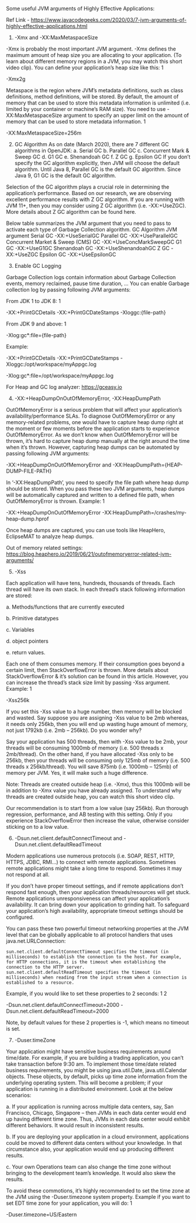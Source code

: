 Some useful JVM arguments of Highly Effective Applications:

Ref Link - https://www.javacodegeeks.com/2020/03/7-jvm-arguments-of-highly-effective-applications.html

1. -Xmx and -XX:MaxMetaspaceSize

-Xmx is probably the most important JVM argument. 
-Xmx defines the maximum amount of heap size you are allocating to 
your application. (To learn about different memory regions in a JVM, 
you may watch this short video clip). You can define your 
application’s heap size like this:
1
	
-Xmx2g

Metaspace is the region where JVM’s metadata definitions, such as class definitions, method definitions, will be stored.  By default, the amount of memory that can be used to store this metadata information is unlimited (i.e. limited by your container or machine’s RAM size). You need to use -XX:MaxMetaspaceSize argument to specify an upper limit on the amount of memory that can be used to store metadata information.
1
	
-XX:MaxMetaspaceSize=256m


2. GC Algorithm
As on date (March 2020), there are 7 different GC algorithms in OpenJDK:
a. Serial GC
b. Parallel GC
c. Concurrent Mark & Sweep GC
d. G1 GC
e. Shenandoah GC
f. Z GC
g. Epsilon GC
If you don’t specify the GC algorithm explicitly, 
then JVM will choose the default algorithm. 
Until Java 8, Parallel GC is the default GC algorithm. 
Since Java 9, G1 GC is the default GC algorithm.

Selection of the GC algorithm plays a crucial role in 
determining the application’s performance. 
Based on our research, we are observing excellent performance 
results with Z GC algorithm. If you are running with JVM 11+, 
then you may consider using Z GC algorithm 
(i.e. -XX:+UseZGC). 
More details about Z GC algorithm can be found here.

Below table summarizes the JVM argument that you need to pass to activate each type of Garbage Collection algorithm.
GC Algorithm	JVM argument
Serial GC	-XX:+UseSerialGC
Parallel GC	-XX:+UseParallelGC
Concurrent Market & Sweep (CMS) GC	-XX:+UseConcMarkSweepGC
G1 GC	-XX:+UseG1GC
Shenandoah GC	-XX:+UseShenandoahGC
Z GC	-XX:+UseZGC
Epsilon GC	-XX:+UseEpsilonGC


3. Enable GC Logging

Garbage Collection logs contain information about Garbage Collection events, memory reclaimed, pause time duration, … You can enable Garbage collection log by passing following JVM arguments:

From JDK 1 to JDK 8:
1
	
-XX:+PrintGCDetails -XX:+PrintGCDateStamps -Xloggc:{file-path}

From JDK 9 and above:
1
	
-Xlog:gc*:file={file-path}

Example:
	
-XX:+PrintGCDetails -XX:+PrintGCDateStamps -Xloggc:/opt/workspace/myAppgc.log
 
-Xlog:gc*:file=/opt/workspace/myAppgc.log

For Heap and GC log analyzer: https://gceasy.io

4. -XX:+HeapDumpOnOutOfMemoryError, -XX:HeapDumpPath

OutOfMemoryError is a serious problem that will affect your application’s availability/performance SLAs. To diagnose OutOfMemoryError or any memory-related problems, one would have to capture heap dump right at the moment or few moments before the application starts to experience OutOfMemoryError. As we don’t know when OutOfMemoryError will be thrown, it’s hard to capture heap dump manually at the right around the time when it’s thrown. However, capturing heap dumps can be automated by passing following JVM arguments:

 -XX:+HeapDumpOnOutOfMemoryError and -XX:HeapDumpPath={HEAP-DUMP-FILE-PATH}

In ‘-XX:HeapDumpPath’, you need to specify the file path where heap dump should be stored. When you pass these two JVM arguments, heap dumps will be automatically captured and written to a defined file path, when OutOfMemoryError is thrown. Example:
1
	
-XX:+HeapDumpOnOutOfMemoryError -XX:HeapDumpPath=/crashes/my-heap-dump.hprof

Once heap dumps are captured, you can use tools like HeapHero, EclipseMAT to analyze heap dumps.

Out of memory related settings:
https://blog.heaphero.io/2019/06/21/outofmemoryerror-related-jvm-arguments/

5. -Xss

Each application will have tens, hundreds, thousands of threads. Each thread will have its own stack. In each thread’s stack following information are stored:

a. Methods/functions that are currently executed

b. Primitive datatypes

c. Variables

d. object pointers

e. return values.

Each one of them consumes memory. If their consumption goes beyond a certain limit, then StackOverflowError is thrown. More details about StackOverflowError & it’s solution can be found in this article. However, you can increase the thread’s stack size limit by passing -Xss argument. Example:
1
	
-Xss256k

If you set this -Xss value to a huge number, then memory will be blocked and wasted. Say suppose you are assigning -Xss value to be 2mb whereas, it needs only 256kb, then you will end up wasting huge amount of memory, not just 1792kb (i.e. 2mb – 256kb). Do you wonder why?

Say your application has 500 threads, then with -Xss value to be 2mb, your threads will be consuming 1000mb of memory (i.e. 500 threads x 2mb/thread). On the other hand, if you have allocated -Xss only to be 256kb, then your threads will be consuming only 125mb of memory (i.e. 500 threads x 256kb/thread). You will save 875mb (i.e. 1000mb – 125mb) of memory per JVM. Yes, it will make such a huge difference.

Note: Threads are created outside heap (i.e. -Xmx), thus this 1000mb will be in addition to -Xmx value you have already assigned. To understand why threads are created outside heap, you can watch this short video clip.

Our recommendation is to start from a low value (say 256kb). Run thorough regression, performance, and AB testing with this setting. Only if you experience StackOverflowError then increase the value, otherwise consider sticking on to a low value. 


6. -Dsun.net.client.defaultConnectTimeout and -Dsun.net.client.defaultReadTimeout

Modern applications use numerous protocols (i.e. SOAP, REST, HTTP, HTTPS, JDBC, RMI…) to connect with remote applications. Sometimes remote applications might take a long time to respond. Sometimes it may not respond at all.

If you don’t have proper timeout settings, and if remote applications don’t respond fast enough, then your application threads/resources will get stuck. Remote applications unresponsiveness can affect your application’s availability. It can bring down your application to grinding halt. To safeguard your application’s high availability, appropriate timeout settings should be configured.

You can pass these two powerful timeout networking properties at the JVM level that can be globally applicable to all protocol handlers that uses java.net.URLConnection:

    sun.net.client.defaultConnectTimeout specifies the timeout (in milliseconds) to establish the connection to the host. For example, for HTTP connections, it is the timeout when establishing the connection to the HTTP server.
    sun.net.client.defaultReadTimeout specifies the timeout (in milliseconds) when reading from the input stream when a connection is established to a resource.

Example, if you would like to set these properties to 2 seconds:
1
2
	
-Dsun.net.client.defaultConnectTimeout=2000
-Dsun.net.client.defaultReadTimeout=2000

Note, by default values for these 2 properties is -1, which means no timeout is set.


7. -Duser.timeZone

Your application might have sensitive business requirements around time/date. For example, if you are building a trading application, you can’t take transaction before 9:30 am. To implement those time/date related business requirements, you might be using java.util.Date, java.util.Calendar objects. These objects, by default, picks up time zone information from the underlying operating system. This will become a problem; if your application is running in a distributed environment. Look at the below scenarios:

a. If your application is running across multiple data centers, say, San Francisco, Chicago, Singapore – then JVMs in each data center would end up having different time zone. Thus, JVMs in each data center would exhibit different behaviors. It would result in inconsistent results.

b. If you are deploying your application in a cloud environment, applications could be moved to different data centers without your knowledge. In that circumstance also, your application would end up producing different results.

c. Your own Operations team can also change the time zone without bringing to the development team’s knowledge. It would also skew the results.

To avoid these commotions, it’s highly recommended to set the time zone at the JVM using the -Duser.timezone system property. Example if you want to set EDT time zone for your application, you will do:
1
	
-Duser.timezone=US/Eastern
